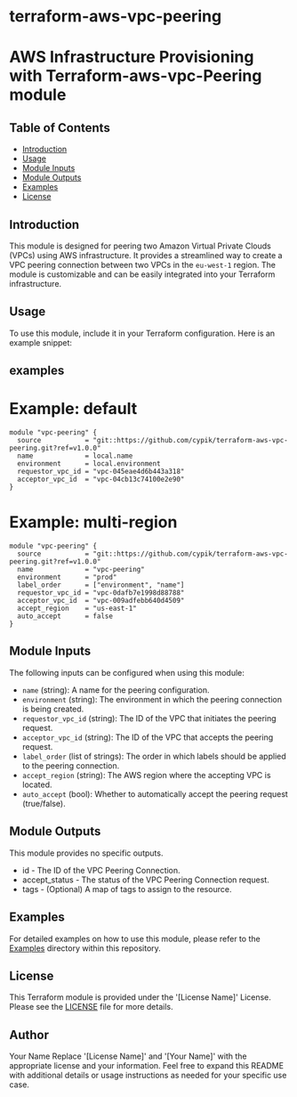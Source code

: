 # terraform-aws-vpc-peering

# AWS Infrastructure Provisioning with Terraform-aws-vpc-Peering module

## Table of Contents

- [Introduction](#introduction)
- [Usage](#usage)
- [Module Inputs](#module-inputs)
- [Module Outputs](#module-outputs)
- [Examples](#examples)
- [License](#license)


## Introduction

This module is designed for peering two Amazon Virtual Private Clouds (VPCs) using AWS infrastructure. It provides a streamlined way to create a VPC peering connection between two VPCs in the `eu-west-1` region. The module is customizable and can be easily integrated into your Terraform infrastructure.

## Usage

To use this module, include it in your Terraform configuration. Here is an example snippet:
## examples

# Example: default
```hcl
module "vpc-peering" {
  source           = "git::https://github.com/cypik/terraform-aws-vpc-peering.git?ref=v1.0.0"
  name             = local.name
  environment      = local.environment
  requestor_vpc_id = "vpc-045eae4d6b443a318"
  acceptor_vpc_id  = "vpc-04cb13c74100e2e90"
}
```

# Example: multi-region

```hcl
module "vpc-peering" {
  source           = "git::https://github.com/cypik/terraform-aws-vpc-peering.git?ref=v1.0.0"
  name             = "vpc-peering"
  environment      = "prod"
  label_order      = ["environment", "name"]
  requestor_vpc_id = "vpc-0dafb7e1998d88788"
  acceptor_vpc_id  = "vpc-009adfebb640d4509"
  accept_region    = "us-east-1"
  auto_accept      = false
}
```

## Module Inputs

The following inputs can be configured when using this module:

- `name` (string): A name for the peering configuration.
- `environment` (string): The environment in which the peering connection is being created.
- `requestor_vpc_id` (string): The ID of the VPC that initiates the peering request.
- `acceptor_vpc_id` (string): The ID of the VPC that accepts the peering request.
- `label_order` (list of strings): The order in which labels should be applied to the peering connection.
- `accept_region` (string): The AWS region where the accepting VPC is located.
- `auto_accept` (bool): Whether to automatically accept the peering request (true/false).


## Module Outputs

This module provides no specific outputs.
- id - The ID of the VPC Peering Connection.
- accept_status - The status of the VPC Peering Connection request.
- tags - (Optional) A map of tags to assign to the resource.


## Examples
For detailed examples on how to use this module, please refer to the [Examples](https://github.com/cypik/terraform-aws-vpc-peering/tree/master/example) directory within this repository.

## License
This Terraform module is provided under the '[License Name]' License. Please see the [LICENSE](https://github.com/cypik/terraform-aws-vpc-peering/blob/master/LICENSE) file for more details.

## Author
Your Name
Replace '[License Name]' and '[Your Name]' with the appropriate license and your information. Feel free to expand this README with additional details or usage instructions as needed for your specific use case.
